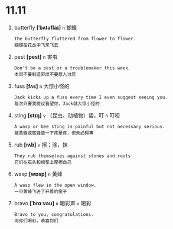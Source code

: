 # 11.11

1. butterfly **[ˈbʌtəflaɪ]** `n` 蝴蝶

   ```
   The butterfly fluttered from flower to flower.
   蝴蝶在花丛中飞来飞去
   ```

2. pest **[pest]** `n` 害虫

   ```
   Don't be a pest or a troublemaker this week.
   本周不要制造麻烦不要惹人讨厌
   ```

3. fuss **[fʌs]** `n` 大惊小怪的

   ```
   Jack kicks up a fuss every time I even suggest seeing you.
   每次只要我提议看望你，Jack就大惊小怪的
   ```

4. sting **[stɪŋ]** `v` （昆虫、动植物）蛰，叮 `n` 叮咬

   ```
   A wasp or bee sting is painful but not necessary serious.
   被黄蜂或蜜蜂蛰一下疼是疼，但未必碍事
   ```

5. rub **[rʌb]** `v` 擦；涂，抹

   ```
   They rub themselves against stones and roots.
   它们在石头和根茎上摩擦自己
   ```

6. wasp **[wɒsp]** `n` 黄蜂

   ```
   A wasp flew in the open window.
   一只黄蜂飞进了开着的窗子
   ```

7. bravo **[ˈbrɑːvəʊ]** `n` 喝彩声 `v` 喝彩
   ```
   Bravo to you, congratulations.
   向你们喝彩，恭喜你们
   ```
